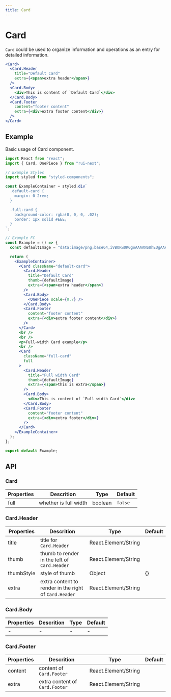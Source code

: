 ```yaml
---
title: Card
---
```


# Card

`Card` could be used to organize information and operations as an entry for detailed information.

```jsx
<Card>
  <Card.Header
    title="Default Card"
    extra={<span>extra header</span>}
  />
  <Card.Body>
    <div>This is content of `Default Card`</div>
  </Card.Body>
  <Card.Footer
    content="footer content"
    extra={<div>extra footer content</div>}
  />
</Card>
```

## Example

Basic usage of Card component.

```jsx live=local
import React from "react";
import { Card, OnePiece } from "rui-next";

// Example Styles
import styled from "styled-components";

const ExampleContainer = styled.div`
  .default-card {
    margin: 0 2rem;
  }

  .full-card {
    background-color: rgba(0, 0, 0, .02);
    border: 1px solid #EEE;
  }
`;

// Example FC
const Example = () => {
  const defaultImage = "data:image/png;base64,iVBORw0KGgoAAAANSUhEUgAAAB4AAAAeCAIAAAC0Ujn1AAAACXBIWXMAAAsSAAALEgHS3X78AAABDklEQVR4nGP4dfz4OyOj12xsrxgY8KBbfBKB7U88+z4QRL4TP+Yu+Xz92R+GdwYG+A2FoKesHFmF+4kxGoKyF39meMXKSozRrxgYukN6iTfaZ8IHogyFoP1qjsQb7dlHitFP2Dh9u17SxOhXDAz5uTtoZfRU73paGb1Dx9uz7/2o0RQZ/R8bgJsI5yIbDRFEZiMDAkbDTSdoNFYRdHdhunTQG012WJNmNFYfUBogNHE11oCmidGYInCjMc0lOYVgtQ+Xe9Fkh3QZMvBGz3UuItJcko2uSF1FE6NfMjIFtT0mxWiimzinZAyIN9dnwgdiG2avGBime1YTb3T24s8MRDYnnzGzFuRsI8ZQeHMSAOD2kiUX84lOAAAAAElFTkSuQmCC";

  return (
    <ExampleContainer>
      <Card className="default-card">
        <Card.Header
          title="Default Card"
          thumb={defaultImage}
          extra={<span>extra header</span>}
        />
        <Card.Body>
          <OnePiece scale={0.7} />
        </Card.Body>
        <Card.Footer
          content="footer content"
          extra={<div>extra footer content</div>}
        />
      </Card>
      <br />
      <br />
      <p>Full-width Card example</p>
      <br />
      <Card
        className="full-card"
        full
      >
        <Card.Header
          title="Full width Card"
          thumb={defaultImage}
          extra={<span>this is extra</span>}
        />
        <Card.Body>
          <div>This is content of `Full width Card`</div>
        </Card.Body>
        <Card.Footer
          content="footer content"
          extra={<div>extra footer</div>}
        />
      </Card>
    </ExampleContainer>
  );
};

export default Example;
```

## API

### Card

Properties | Descrition | Type | Default
-----------|------------|------|--------
| full | whether is full width | boolean | `false` |

### Card.Header

Properties | Descrition | Type | Default
-----------|------------|------|--------
| title | title for `Card.Header` | React.Element/String | |
| thumb | thumb to render in the left of  `Card.Header`  | React.Element/String | |
| thumbStyle | style of thumb | Object | {} |
| extra | extra content to render in the right of `Card.Header` | React.Element/String | |

### Card.Body

Properties | Descrition | Type | Default
-----------|------------|------|--------
| - | - | - | - |

### Card.Footer

Properties | Descrition | Type | Default
-----------|------------|------|--------
| content | content of `Card.Footer` | React.Element/String | |
| extra | extra content of `Card.Footer` | React.Element/String | |
